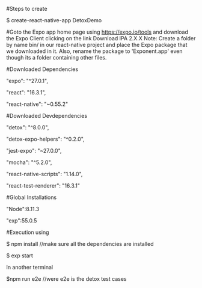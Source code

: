 #Steps to create

$ create-react-native-app DetoxDemo


#Goto the Expo app home page using https://expo.io/tools and download the Expo Client clicking on the link Download IPA 2.X.X
Note: Create a folder by name bin/ in our react-native project and place the Expo package that we downloaded in it.
Also, rename the package to 'Exponent.app' even though its a folder containing other files.


#Downloaded Dependencies

"expo": "^27.0.1",

"react": "16.3.1",

"react-native": "~0.55.2"

#Downloaded Devdependencies

 "detox": "^8.0.0",
 
 "detox-expo-helpers": "^0.2.0",
 
 "jest-expo": "~27.0.0",
 
 "mocha": "^5.2.0",
 
 "react-native-scripts": "1.14.0",
 
 "react-test-renderer": "16.3.1"
 
#Global Installations

  "Node":8.11.3
  
  "exp":55.0.5 
  

 #Execution using 
 
 $ npm install  //make sure all the dependencies are installed
 
 $ exp start
 
 In another terminal 
 
 $npm run e2e  //were e2e is the detox test cases
 
